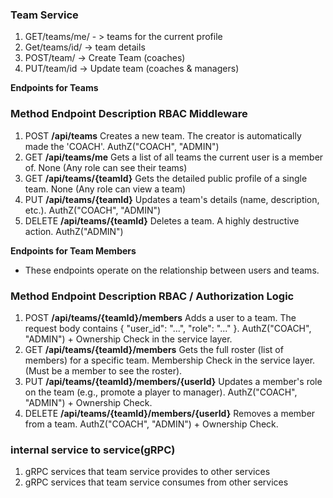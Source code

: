 ### Team Service

1. GET/teams/me/ - > teams for the current profile
2. Get/teams/id/ -> team details
3. POST/team/ -> Create Team (coaches)
4. PUT/team/id -> Update team (coaches & managers)


**Endpoints for Teams**
### Method	Endpoint	Description	RBAC Middleware

1. POST	**/api/teams**	Creates a new team. The creator is automatically made the 'COACH'.	AuthZ("COACH", "ADMIN")
2. GET	**/api/teams/me**	Gets a list of all teams the current user is a member of.	None (Any role can see their teams)
3. GET	**/api/teams/{teamId}**	Gets the detailed public profile of a single team.	None (Any role can view a team)
4. PUT	**/api/teams/{teamId}**	Updates a team's details (name, description, etc.).	AuthZ("COACH", "ADMIN")
5. DELETE	**/api/teams/{teamId}**	Deletes a team. A highly destructive action.	AuthZ("ADMIN")

**Endpoints for Team Members**

- These endpoints operate on the relationship between users and teams.

### Method	Endpoint	Description	RBAC / Authorization Logic

1. POST	**/api/teams/{teamId}/members**	Adds a user to a team. The request body contains { "user_id": "...", "role": "..." }.	AuthZ("COACH", "ADMIN") + Ownership Check in the service layer.
2. GET	**/api/teams/{teamId}/members**	Gets the full roster (list of members) for a specific team.	Membership Check in the service layer. (Must be a member to see the roster).
3. PUT	**/api/teams/{teamId}/members/{userId}**	Updates a member's role on the team (e.g., promote a player to manager).	AuthZ("COACH", "ADMIN") + Ownership Check.
4. DELETE	**/api/teams/{teamId}/members/{userId}**	Removes a member from a team.	AuthZ("COACH", "ADMIN") + Ownership Check.

### internal service to service(gRPC)
1. gRPC services that team service provides to other services
2. gRPC services  that team service consumes from other services